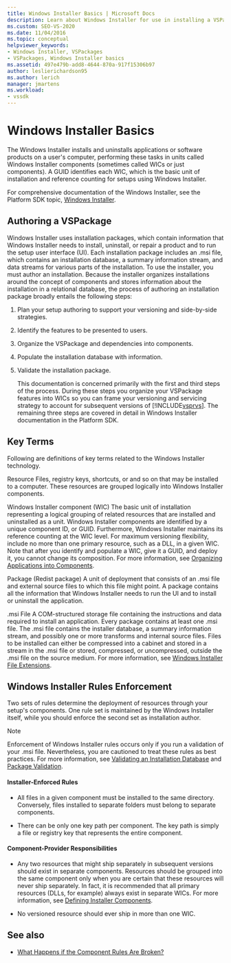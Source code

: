 ```yaml
---
title: Windows Installer Basics | Microsoft Docs
description: Learn about Windows Installer for use in installing a VSPackage, including organizing your VSPackage features into Windows Installer components.
ms.custom: SEO-VS-2020
ms.date: 11/04/2016
ms.topic: conceptual
helpviewer_keywords:
- Windows Installer, VSPackages
- VSPackages, Windows Installer basics
ms.assetid: 497e479b-add8-4644-870a-917f15306b97
author: leslierichardson95
ms.author: lerich
manager: jmartens
ms.workload:
- vssdk
---
```

# Windows Installer Basics
The Windows Installer installs and uninstalls applications or software products on a user's computer, performing these tasks in units called Windows Installer components (sometimes called WICs or just components). A GUID identifies each WIC, which is the basic unit of installation and reference counting for setups using Windows Installer.

 For comprehensive documentation of the Windows Installer, see the Platform SDK topic, [Windows Installer](/previous-versions/2kt85ked(v=vs.120)).

## Authoring a VSPackage
 Windows Installer uses installation packages, which contain information that Windows Installer needs to install, uninstall, or repair a product and to run the setup user interface (UI). Each installation package includes an .msi file, which contains an installation database, a summary information stream, and data streams for various parts of the installation. To use the installer, you must author an installation. Because the installer organizes installations around the concept of components and stores information about the installation in a relational database, the process of authoring an installation package broadly entails the following steps:

1. Plan your setup authoring to support your versioning and side-by-side strategies.

2. Identify the features to be presented to users.

3. Organize the VSPackage and dependencies into components.

4. Populate the installation database with information.

5. Validate the installation package.

   This documentation is concerned primarily with the first and third steps of the process. During these steps you organize your VSPackage features into WICs so you can frame your versioning and servicing strategy to account for subsequent versions of [!INCLUDE[vsprvs](../../code-quality/includes/vsprvs_md.md)]. The remaining three steps are covered in detail in Windows Installer documentation in the Platform SDK.

## Key Terms
 Following are definitions of key terms related to the Windows Installer technology.

 Resource
 Files, registry keys, shortcuts, or and so on that may be installed to a computer. These resources are grouped logically into Windows Installer components.

 Windows Installer component (WIC)
 The basic unit of installation representing a logical grouping of related resources that are installed and uninstalled as a unit. Windows Installer components are identified by a unique component ID, or GUID. Furthermore, Windows Installer maintains its reference counting at the WIC level. For maximum versioning flexibility, include no more than one primary resource, such as a DLL, in a given WIC. Note that after you identify and populate a WIC, give it a GUID, and deploy it, you cannot change its composition. For more information, see [Organizing Applications into Components](/windows/desktop/Msi/organizing-applications-into-components).

 Package (Redist package)
 A unit of deployment that consists of an .msi file and external source files to which this file might point. A package contains all the information that Windows Installer needs to run the UI and to install or uninstall the application.

 .msi File
 A COM-structured storage file containing the instructions and data required to install an application. Every package contains at least one .msi file. The .msi file contains the installer database, a summary information stream, and possibly one or more transforms and internal source files. Files to be installed can either be compressed into a cabinet and stored in a stream in the .msi file or stored, compressed, or uncompressed, outside the .msi file on the source medium. For more information, see [Windows Installer File Extensions](/windows/desktop/Msi/windows-installer-file-extensions).

## Windows Installer Rules Enforcement
 Two sets of rules determine the deployment of resources through your setup's components. One rule set is maintained by the Windows Installer itself, while you should enforce the second set as installation author.

> [!NOTE]
> Enforcement of Windows Installer rules occurs only if you run a validation of your .msi file. Nevertheless, you are cautioned to treat these rules as best practices. For more information, see [Validating an Installation Database](/windows/desktop/Msi/validating-an-installation-database) and [Package Validation](/windows/desktop/Msi/package-validation).

#### Installer-Enforced Rules

- All files in a given component must be installed to the same directory. Conversely, files installed to separate folders must belong to separate components.

- There can be only one key path per component. The key path is simply a file or registry key that represents the entire component.

#### Component-Provider Responsibilities

- Any two resources that might ship separately in subsequent versions should exist in separate components. Resources should be grouped into the same component only when you are certain that these resources will never ship separately. In fact, it is recommended that all primary resources (DLLs, for example) always exist in separate WICs. For more information, see [Defining Installer Components](/windows/desktop/Msi/defining-installer-components).

- No versioned resource should ever ship in more than one WIC.

## See also
- [What Happens if the Component Rules Are Broken?](/windows/desktop/Msi/what-happens-if-the-component-rules-are-broken)
